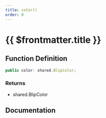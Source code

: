```yaml
---
title: color()
order: 0
---
```


# {{ $frontmatter.title }}

## Function Definition

```ts
public color: shared.BlipColor;
```

### Returns

* shared.BlipColor

## Documentation

<!--@include: ./parts/color.md-->
